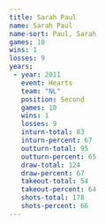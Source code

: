 ```yaml
---
title: Sarah Paul
name: Sarah Paul
name-sort: Paul, Sarah
games: 10
wins: 1
losses: 9
years:
 - year: 2011
   event: Hearts
   team: "NL"
   position: Second
   games: 10
   wins: 1
   losses: 9
   inturn-total: 83
   inturn-percent: 67
   outturn-total: 95
   outturn-percent: 65
   draw-total: 124
   draw-percent: 67
   takeout-total: 54
   takeout-percent: 64
   shots-total: 178
   shots-percent: 66
---
```

